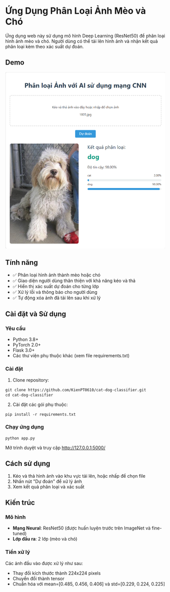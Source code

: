 # Ứng Dụng Phân Loại Ảnh Mèo và Chó

Ứng dụng web này sử dụng mô hình Deep Learning (ResNet50) để phân loại hình ảnh mèo và chó. Người dùng có thể tải lên hình ảnh và nhận kết quả phân loại kèm theo xác suất dự đoán.

## Demo

![Demo ứng dụng](demo.png)

## Tính năng

- ✅ Phân loại hình ảnh thành mèo hoặc chó
- ✅ Giao diện người dùng thân thiện với khả năng kéo và thả
- ✅ Hiển thị xác suất dự đoán cho từng lớp
- ✅ Xử lý lỗi và thông báo cho người dùng
- ✅ Tự động xóa ảnh đã tải lên sau khi xử lý

## Cài đặt và Sử dụng

### Yêu cầu

- Python 3.8+
- PyTorch 2.0+
- Flask 3.0+
- Các thư viện phụ thuộc khác (xem file requirements.txt)

### Cài đặt

1. Clone repository:

```
git clone https://github.com/KienPT0610/cat-dog-classifier.git
cd cat-dog-classifier
```

2. Cài đặt các gói phụ thuộc:

```
pip install -r requirements.txt
```

### Chạy ứng dụng

```
python app.py
```

Mở trình duyệt và truy cập http://127.0.0.1:5000/

## Cách sử dụng

1. Kéo và thả hình ảnh vào khu vực tải lên, hoặc nhấp để chọn file
2. Nhấn nút "Dự đoán" để xử lý ảnh
3. Xem kết quả phân loại và xác suất

## Kiến trúc

### Mô hình

- **Mạng Neural**: ResNet50 (được huấn luyện trước trên ImageNet và fine-tuned)
- **Lớp đầu ra**: 2 lớp (mèo và chó)

### Tiền xử lý

Các ảnh đầu vào được xử lý như sau:

- Thay đổi kích thước thành 224x224 pixels
- Chuyển đổi thành tensor
- Chuẩn hóa với mean=[0.485, 0.456, 0.406] và std=[0.229, 0.224, 0.225]

